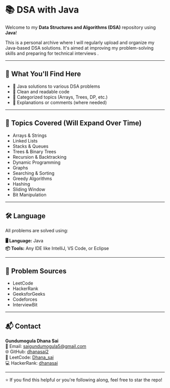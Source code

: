 # 📚 DSA with Java

Welcome to my **Data Structures and Algorithms (DSA)** repository using **Java**!

This is a personal archive where I will regularly upload and organize my Java-based DSA solutions. It's aimed at improving my problem-solving skills and preparing for technical interviews .

---

## 🧠 What You'll Find Here

- 🔹 Java solutions to various DSA problems
- 🔹 Clean and readable code
- 🔹 Categorized topics (Arrays, Trees, DP, etc.)
- 🔹 Explanations or comments (where needed)

---

## 🧩 Topics Covered (Will Expand Over Time)

- Arrays & Strings  
- Linked Lists  
- Stacks & Queues  
- Trees & Binary Trees  
- Recursion & Backtracking  
- Dynamic Programming  
- Graphs  
- Searching & Sorting  
- Greedy Algorithms  
- Hashing  
- Sliding Window  
- Bit Manipulation  

---

## 🛠️ Language

All problems are solved using:

**🖥️ Language:** Java  
**📦 Tools:** Any IDE like IntelliJ, VS Code, or Eclipse

---

## 📎 Problem Sources

- LeetCode  
- HackerRank  
- GeeksforGeeks  
- Codeforces  
- InterviewBit  

---

## 📬 Contact

**Gundumogula Dhana Sai**  
📧 Email: saigundumogula5@gmail.com  
🌐 GitHub: [dhanasai2](https://github.com/dhanasai2)  
💼 LeetCode: [Dhana_sai](https://leetcode.com/u/Dhana_sai/)  
💻 HackerRank: [dhanasai](https://www.hackerrank.com/profile/dhanasai)

---

⭐ If you find this helpful or you're following along, feel free to star the repo!
